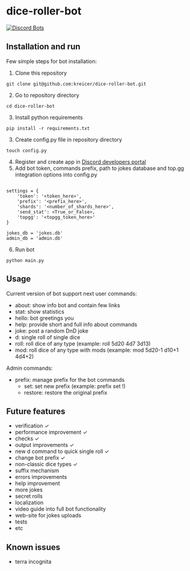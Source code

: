 # dice-roller-bot

[![Discord Bots](https://top.gg/api/widget/servers/809017610111942686.svg)](https://top.gg/bot/809017610111942686)

## Installation and run
Few simple steps for bot installation:
1. Clone this repository
```console
git clone git@github.com:kreicer/dice-roller-bot.git
```
2. Go to repository directory
```console
cd dice-roller-bot
```
3. Install python requirements
```console
pip install -r requirements.txt
```
3. Create config.py file in repository directory
```console
touch config.py
```
4. Register and create app in [Discord developers portal](https://discord.com/developers/applications/)
5. Add bot token, commands prefix, path to jokes database and top.gg integration options into config.py
```console

settings = {
    'token': '<token_here>',
    'prefix': '<prefix_here>',
    'shards': '<number_of_shards_here>',
    'send_stat': <True_or_False>,
    'topgg': '<topgg_token_here>'
}

jokes_db = 'jokes.db'
admin_db = 'admin.db'
```
6. Run bot
```console
python main.py
```

## Usage
Current version of bot support next user commands:
- about: show info bot and contain few links
- stat: show statistics
- hello: bot greetings you
- help: provide short and full info about commands
- joke: post a random DnD joke
- d: single roll of single dice
- roll: roll dice of any type (example: roll 5d20 4d7 3d13)
- mod: roll dice of any type with mods (example: mod 5d20-1 d10+1 4d4+2)

Admin commands:
- prefix: manage prefix for the bot commands
  - set: set new prefix (example: prefix set !)
  - restore: restore the original prefix

## Future features
- verification ✓
- performance improvement ✓
- checks ✓
- output improvements ✓
- new d command to quick single roll ✓
- change bot prefix ✓
- non-classic dice types ✓
- suffix mechanism
- errors improvements
- help improvement
- more jokes
- secret rolls
- localization
- video guide into full bot functionality
- web-site for jokes uploads
- tests
- etc

## Known issues
- terra incognita
